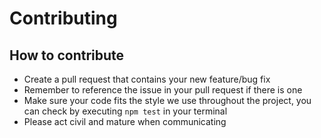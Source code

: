 # Contributing
## How to contribute
- Create a pull request that contains your new feature/bug fix
- Remember to reference the issue in your pull request if there is one
- Make sure your code fits the style we use throughout the project, you can check by executing `npm test` in your terminal
- Please act civil and mature when communicating